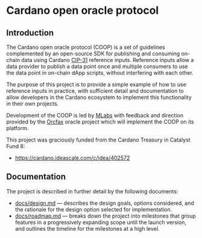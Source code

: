 # Cardano open oracle protocol

## Introduction

The Cardano open oracle protocol (COOP) is a set of guidelines complemented by
an open-source SDK for publishing and consuming on-chain data using Cardano
[CIP-31](https://github.com/cardano-foundation/CIPs/blob/238ab246d74968d8123f93a013b1849a29d39a9a/CIP-0031/README.md)
reference inputs. Reference inputs allow a data provider to publish a
data point once and multiple consumers to use the data point in on-chain dApp
scripts, without interfering with each other.

The purpose of this project is to provide a simple example of how to use
reference inputs in practice, with sufficient detail and documentation to
allow developers in the Cardano ecosystem to implement this functionality
in their own projects.

Development of the COOP is led by [MLabs](https://mlabs.city/) with feedback and
direction provided by the [Orcfax](https://www.orcfax.link/about/) oracle project
which will implement the COOP on its platform.

This project was graciously funded from the Cardano Treasury in Catalyst Fund 8:
- https://cardano.ideascale.com/c/idea/402572



## Documentation

The project is described in further detail by the following documents:
- [docs/design.md](docs/design.md) — describes the design goals, options
  considered, and the rationale for the design option selected for
  implementation.
- [docs/roadmap.md](docs/roadmap.md) — breaks down the project into milestones
  that group features in a progressively expanding scope until the launch
  version, and outlines the timeline for the milestones at a high level.
